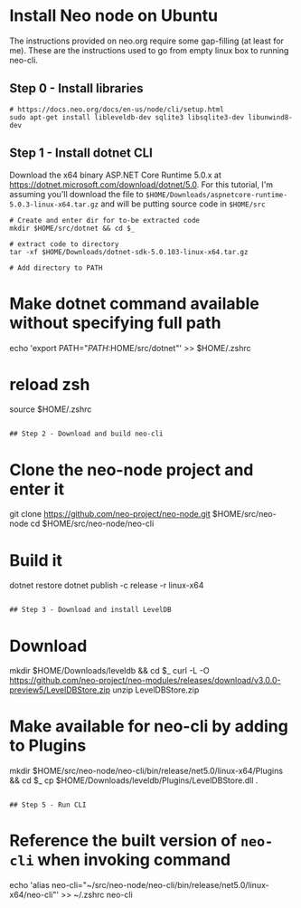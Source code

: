 # Install Neo node on Ubuntu

The instructions provided on neo.org require some gap-filling (at least for me). These are the instructions used to go from empty linux box to running neo-cli.

[//]: # "TODO: I should make these instructions into an ansible playbook."
## Step 0 - Install libraries

```
# https://docs.neo.org/docs/en-us/node/cli/setup.html
sudo apt-get install libleveldb-dev sqlite3 libsqlite3-dev libunwind8-dev 
```

## Step 1 - Install dotnet CLI
Download the x64 binary ASP.NET Core Runtime 5.0.x at https://dotnet.microsoft.com/download/dotnet/5.0. For this tutorial, I'm assuming you'll download the file to `$HOME/Downloads/aspnetcore-runtime-5.0.3-linux-x64.tar.gz` and will be putting source code in `$HOME/src`

```
# Create and enter dir for to-be extracted code
mkdir $HOME/src/dotnet && cd $_

# extract code to directory
tar -xf $HOME/Downloads/dotnet-sdk-5.0.103-linux-x64.tar.gz

# Add directory to PATH

```
# Make dotnet command available without specifying full path
echo 'export PATH="$PATH:$HOME/src/dotnet"' >> $HOME/.zshrc
# reload zsh
source $HOME/.zshrc
```

## Step 2 - Download and build neo-cli

```
# Clone the neo-node project and enter it
git clone https://github.com/neo-project/neo-node.git $HOME/src/neo-node
cd $HOME/src/neo-node/neo-cli
# Build it
dotnet restore
dotnet publish -c release -r linux-x64
```

## Step 3 - Download and install LevelDB

``` 
# Download
mkdir $HOME/Downloads/leveldb && cd $_
curl -L -O https://github.com/neo-project/neo-modules/releases/download/v3.0.0-preview5/LevelDBStore.zip
unzip LevelDBStore.zip
# Make available for neo-cli by adding to Plugins
mkdir $HOME/src/neo-node/neo-cli/bin/release/net5.0/linux-x64/Plugins && cd $_
cp $HOME/Downloads/leveldb/Plugins/LevelDBStore.dll .
```

## Step 5 - Run CLI

```
# Reference the built version of `neo-cli` when invoking command
echo 'alias neo-cli="~/src/neo-node/neo-cli/bin/release/net5.0/linux-x64/neo-cli"' >> ~/.zshrc
neo-cli
```